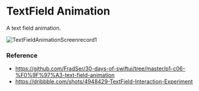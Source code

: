 # TextField Animation

A text field animation.

![TextFieldAnimationScreenrecord1](https://user-images.githubusercontent.com/3436468/97797418-d5d26500-1c57-11eb-992e-8d1bbd5d7412.gif)

### Reference

- https://github.com/FradSer/30-days-of-swiftui/tree/master/p1-c06-%F0%9F%97%A3-text-field-animation
- https://dribbble.com/shots/4948429-TextField-Interaction-Experiment
